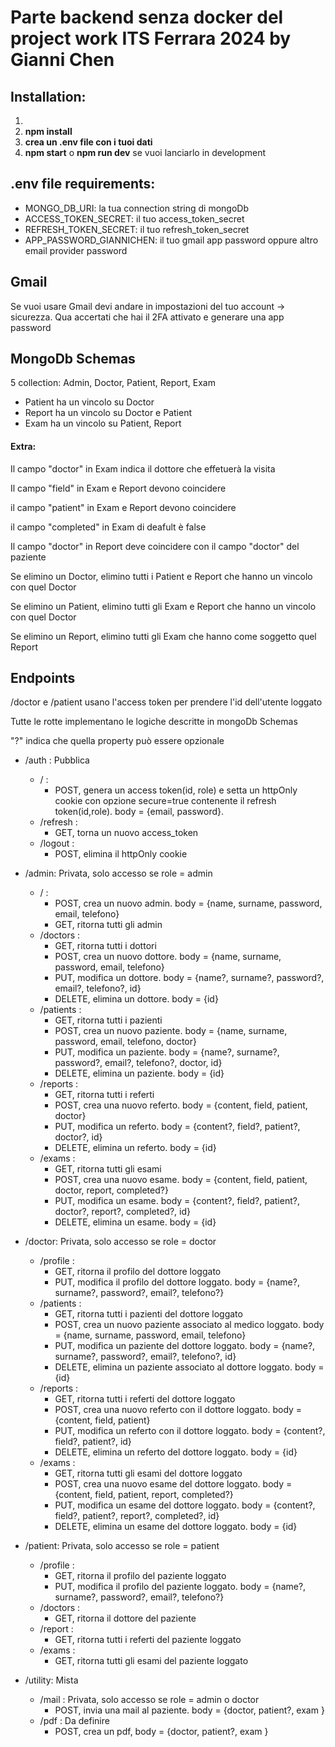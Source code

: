 # Parte backend senza docker del project work ITS Ferrara 2024 by Gianni Chen

## Installation:
1. 
2. __npm install__
3. __crea un .env file con i tuoi dati__
4. __npm start__ o __npm run dev__ se vuoi lanciarlo in development 

## .env file requirements:
- MONGO_DB_URI: la tua connection string di mongoDb
- ACCESS_TOKEN_SECRET: il tuo access_token_secret
- REFRESH_TOKEN_SECRET: il tuo refresh_token_secret
- APP_PASSWORD_GIANNICHEN: il tuo gmail app password oppure altro email provider password

## Gmail
Se vuoi usare Gmail devi andare in impostazioni del tuo account -> sicurezza. Qua accertati che hai il 2FA attivato e generare una app password

## MongoDb Schemas
5 collection: Admin, Doctor, Patient, Report, Exam
- Patient ha un vincolo su Doctor
- Report ha un vincolo su Doctor e Patient
- Exam ha un vincolo su Patient, Report
#### Extra:
Il campo "doctor" in Exam indica il dottore che effetuerà la visita

Il campo "field" in Exam e Report devono coincidere

il campo "patient" in Exam e Report devono coincidere

il campo "completed" in Exam di deafult è false

Il campo "doctor" in Report deve coincidere con il campo "doctor" del paziente

Se elimino un Doctor, elimino tutti i Patient e Report che hanno un vincolo con quel Doctor

Se elimino un Patient, elimino tutti gli Exam e Report che hanno un vincolo con quel Doctor

Se elimino un Report, elimino tutti gli Exam che hanno come soggetto quel Report

## Endpoints
/doctor e /patient usano l'access token per prendere l'id dell'utente loggato

Tutte le rotte implementano le logiche descritte in mongoDb Schemas

"?" indica che quella property può essere opzionale
- /auth : Pubblica
    - / : 
        - POST, genera un access token(id, role) e setta un httpOnly cookie con opzione secure=true contenente il refresh token(id,role). body = {email, password}.
    - /refresh : 
        - GET, torna un nuovo access_token 
    - /logout : 
        - POST, elimina il httpOnly cookie

- /admin: Privata, solo accesso se role = admin
    - / : 
        - POST, crea un nuovo admin. body = {name, surname, password, email, telefono}
        - GET, ritorna tutti gli admin
    - /doctors : 
        - GET, ritorna tutti i dottori
        - POST, crea un nuovo dottore. body = {name, surname, password, email, telefono}
        - PUT, modifica un dottore. body = {name?, surname?, password?, email?, telefono?, id}
        - DELETE, elimina un dottore. body = {id}
    - /patients : 
        - GET, ritorna tutti i pazienti
        - POST, crea un nuovo paziente. body = {name, surname, password, email, telefono, doctor}
        - PUT, modifica un paziente. body = {name?, surname?, password?, email?, telefono?, doctor, id}
        - DELETE, elimina un paziente. body = {id}
    - /reports : 
        - GET, ritorna tutti i referti
        - POST, crea una nuovo referto. body = {content, field, patient, doctor}
        - PUT, modifica un referto. body = {content?, field?, patient?, doctor?, id}
        - DELETE, elimina un referto. body = {id}
    - /exams : 
        - GET, ritorna tutti gli esami
        - POST, crea una nuovo esame. body = {content, field, patient, doctor, report, completed?}
        - PUT, modifica un esame. body = {content?, field?, patient?, doctor?, report?, completed?, id}
        - DELETE, elimina un esame. body = {id}

- /doctor: Privata, solo accesso se role = doctor
    - /profile : 
        - GET, ritorna il profilo del dottore loggato
        - PUT, modifica il profilo del dottore loggato. body = {name?, surname?, password?, email?, telefono?}
    - /patients : 
        - GET, ritorna tutti i pazienti del dottore loggato 
        - POST, crea un nuovo paziente associato al medico loggato. body = {name, surname, password, email, telefono}
        - PUT, modifica un paziente del dottore loggato. body = {name?, surname?, password?, email?, telefono?, id}
        - DELETE, elimina un paziente associato al dottore loggato. body = {id}
    - /reports : 
        - GET, ritorna tutti i referti del dottore loggato
        - POST, crea una nuovo referto con il dottore loggato. body = {content, field, patient}
        - PUT, modifica un referto con il dottore loggato. body = {content?, field?, patient?, id}
        - DELETE, elimina un referto del dottore loggato. body = {id}
    - /exams : 
        - GET, ritorna tutti gli esami del dottore loggato
        - POST, crea una nuovo esame del dottore loggato. body = {content, field, patient, report, completed?}
        - PUT, modifica un esame del dottore loggato. body = {content?, field?, patient?, report?, completed?, id}
        - DELETE, elimina un esame del dottore loggato. body = {id}  

- /patient: Privata, solo accesso se role = patient
    - /profile :
        - GET, ritorna il profilo del paziente loggato
        - PUT, modifica il profilo del paziente loggato. body = {name?, surname?, password?, email?, telefono?}
    - /doctors : 
        - GET, ritorna il dottore del paziente
    - /report : 
        - GET, ritorna tutti i referti del paziente loggato
    - /exams : 
        - GET, ritorna tutti gli esami del paziente loggato

- /utility: Mista
    - /mail : Privata, solo accesso se role = admin o doctor
        - POST, invia una mail al paziente. body = {doctor, patient?, exam }
    - /pdf : Da definire
        - POST, crea un pdf, body = {doctor, patient?, exam } 
